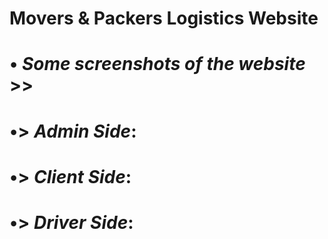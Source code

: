 # Movers & Packers Logistics Website
# • _Some screenshots of the website_ >>





# •> _Admin Side_:




# •> _Client Side_:




# •> _Driver Side_:
